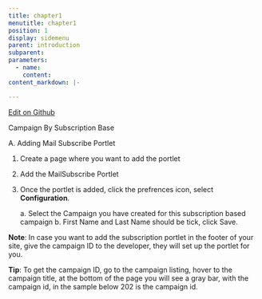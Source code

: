 ```yaml
---
title: chapter1
menutitle: chapter1
position: 1
display: sidemenu
parent: introduction
subparent: 
parameters:
  - name:
    content:
content_markdown: |-

---
```

<a class="editor-link" href="{{site.github}}chapter1.md">Edit on Github</a>

Campaign By Subscription Base

A. Adding Mail Subscribe Portlet
  
  1. Create a page where you want to add the portlet
  2. Add the MailSubscribe Portlet
  3. Once the portlet is added, click the prefrences icon, select **Configuration**.
     
     a. Select the Campaign you have created for this subscription based campaign
     b. First Name and Last Name should be tick, click Save.
     
**Note**: In case you want to add the subscription portlet in the footer of your site, give the campaign ID to the developer, they will set up the portlet for you. 

**Tip**:  To get the campaign ID, go to the campaign listing, hover to the campaign title, at the bottom of the page you will see a gray bar, with the campaign id, in the sample below 202 is the campaign id.




